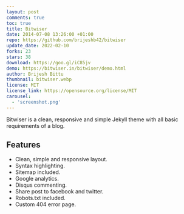 ```yaml
---
layout: post
comments: true
toc: true
title: Bitwiser
date: 2014-07-08 13:26:00 +01:00
repo: https://github.com/brijeshb42/bitwiser
update_date: 2022-02-10
forks: 23
stars: 38
download: https://goo.gl/iC85jv
demo: https://bitwiser.in/bitwiser/demo.html
author: Brijesh Bittu
thumbnail: bitwiser.webp
license: MIT
license_link: https://opensource.org/license/MIT
carousel:
  - 'screenshot.png'
---
```


Bitwiser is a clean, responsive and simple Jekyll theme with all basic requirements of a blog.

## Features

* Clean, simple and responsive layout.
* Syntax highlighting.
* Sitemap included.
* Google analytics.
* Disqus commenting.
* Share post to facebook and twitter.
* Robots.txt included.
* Custom 404 error page.
